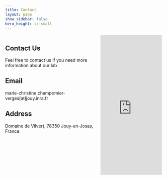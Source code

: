 ```yaml
---
title: Contact
layout: page
show_sidebar: false
hero_height: is-small
---
```


<section class="section">
  <div class="container">
    <div class="columns">
      <div class="column is-8">
        <h1 class="title">Contact Us</h1>
        <p>
          Feel free to contact us if you need more information about our lab
        </p>
        <div class="card">
          <div class="card-content">
            <div class="content">
              <h2 class="title is-4">Email</h2>
              <p>marie-christine.champomier-verges[at]jouy.inra.fr</p>
              <h2 class="title is-4">Address</h2>
              <p>Domaine de Vilvert, 78350 Jouy-en-Josas, France</p>
             </div>
          </div>
        </div>
      </div>
      <div class="column">
        <iframe src="https://www.google.com/maps/embed?pb=!1m14!1m8!1m3!1d10888.223592508928!2d2.1850536!3d48.7627705!3m2!1i1024!2i768!4f13.1!3m3!1m2!1s0x47e67f381172e327%3A0x9024b0271d04dcf7!2sFood+Microbial+Ecology+Lab+-+Micalis!5e0!3m2!1sen!2sus!4v1579291598652!5m2!1sen!2sus" width="100%" height="450" frameborder="0" style="border:0;" allowfullscreen=""></iframe>
      </div>
    </div>
  </div>
</section>
